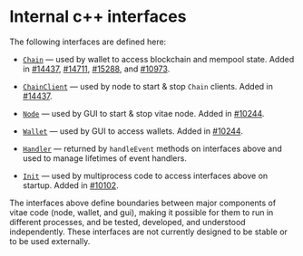 # Internal c++ interfaces

The following interfaces are defined here:

* [`Chain`](chain.h) — used by wallet to access blockchain and mempool state. Added in [#14437](https://github.com/vitae/vitae/pull/14437), [#14711](https://github.com/vitae/vitae/pull/14711), [#15288](https://github.com/vitae/vitae/pull/15288), and [#10973](https://github.com/vitae/vitae/pull/10973).

* [`ChainClient`](chain.h) — used by node to start & stop `Chain` clients. Added in [#14437](https://github.com/vitae/vitae/pull/14437).

* [`Node`](node.h) — used by GUI to start & stop vitae node. Added in [#10244](https://github.com/vitae/vitae/pull/10244).

* [`Wallet`](wallet.h) — used by GUI to access wallets. Added in [#10244](https://github.com/vitae/vitae/pull/10244).

* [`Handler`](handler.h) — returned by `handleEvent` methods on interfaces above and used to manage lifetimes of event handlers.

* [`Init`](init.h) — used by multiprocess code to access interfaces above on startup. Added in [#10102](https://github.com/vitae/vitae/pull/10102).

The interfaces above define boundaries between major components of vitae code (node, wallet, and gui), making it possible for them to run in different processes, and be tested, developed, and understood independently. These interfaces are not currently designed to be stable or to be used externally.
